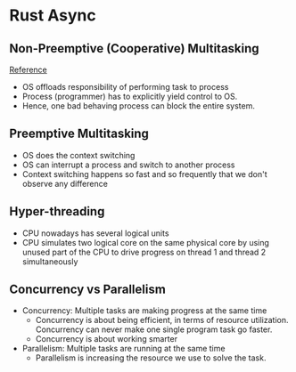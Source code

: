 # Rust Async



## Non-Preemptive (Cooperative) Multitasking 
[Reference](https://en.wikipedia.org/wiki/Cooperative_multitasking#:~:text=Cooperative%20multitasking%2C%20also%20known%20as,running%20process%20to%20another%20process.)
- OS offloads responsibility of performing task to process
- Process (programmer) has to explicitly yield control to OS.
- Hence, one bad behaving process can block the entire system.

## Preemptive Multitasking
- OS does the context switching
- OS can interrupt a process and switch to another process
- Context switching happens so fast and so frequently that we don't observe any difference

## Hyper-threading
- CPU nowadays has several logical units
- CPU simulates two logical core on the same physical core by using unused part of the CPU to drive progress on thread 1 and thread 2 simultaneously


## Concurrency vs Parallelism
- Concurrency: Multiple tasks are making progress at the same time
  - Concurrency is about being efficient, in terms of resource utilization. Concurrency can never make one single program task go faster.
  - Concurrency is about working smarter
- Parallelism: Multiple tasks are running at the same time
    - Parallelism is increasing the resource we use to solve the task.


## 




